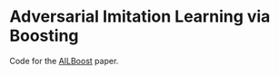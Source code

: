 # Adversarial Imitation Learning via Boosting

Code for the [AILBoost](https://arxiv.org/abs/2404.08513) paper.
